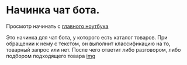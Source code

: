 # Начинка чат бота.

Просмотр начинать с [главного ноутбука](/chat_bot.ipynb)

Это начинка для чат бота, у которого есть каталог товаров. При обращении к нему с текстом, он выполнит классификацию на то,
товарный запрос или нет. После чего ответит либо разговором, либо подбором подходящего товара
[img](https://camo.githubusercontent.com/e4c9c365f8070ce814b5b594b33fba76de41dcd5db05b01e59f0480671e98182/68747470733a2f2f7261772e67697468756275736572636f6e74656e742e636f6d2f536c792d446f672f6174746163686d656e74732f6d61696e2f636861745f626f745f6d61702e706e67)
